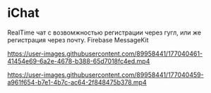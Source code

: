 # iChat

RealTime чат с возвомжностью регистрации через гугл, или же регистрация через почту.
Firebase
MessageKit



https://user-images.githubusercontent.com/89958441/177040461-41454e69-6a2e-4678-b388-65d7018fc4ed.mp4


https://user-images.githubusercontent.com/89958441/177040459-a961f654-b7e1-4b7c-ac64-2f848475b378.mp4


